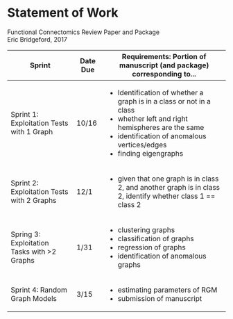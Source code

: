 # Statement of Work

Functional Connectomics Review Paper and Package  
Eric Bridgeford, 2017

| Sprint   | Date Due | Requirements: Portion of manuscript (and package) corresponding to... |
|---|---|---|
| Sprint 1: Exploitation Tests with 1 Graph | 10/16  | <ul><li>Identification of whether a graph is in a class or not in a class</li><li>whether left and right hemispheres are the same</li><li>identification of anomalous vertices/edges</li><li>finding eigengraphs</li></ul>  |
| Sprint 2: Exploitation Tests with 2 Graphs | 12/1  | <ul><li>given that one graph is in class 2, and another graph is in class 2, identify whether class 1 == class 2</ul>  |
| Spring 3: Exploitation Tasks with >2 Graphs | 1/31   | <ul><li>clustering graphs</li><li>classification of graphs</li><li>regression of graphs</li><li>identification of anomalous graphs</li></ul> |
| Sprint 4: Random Graph Models | 3/15 | <ul><li>estimating parameters of RGM</li><li>submission of manuscript</li></ul> |
